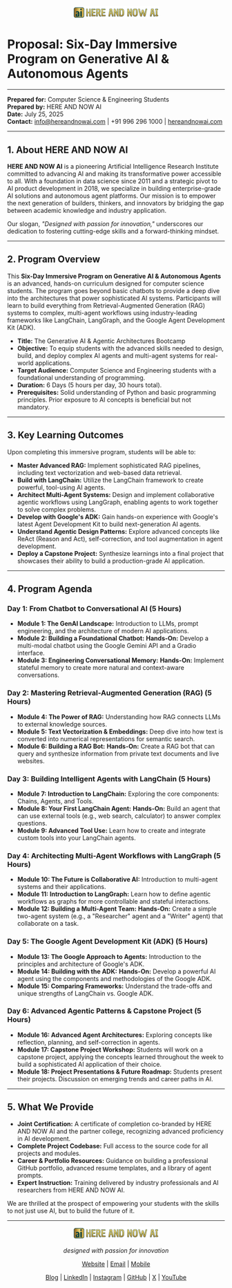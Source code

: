 <p align="center">
  <a href="https://hereandnowai.com">
    <img src="https://raw.githubusercontent.com/hereandnowai/images/refs/heads/main/logos/logo-of-here-and-now-ai.png" alt="HERE AND NOW AI Logo" width="200">
  </a>
</p>

# Proposal: Six-Day Immersive Program on Generative AI & Autonomous Agents

---

**Prepared for:** Computer Science & Engineering Students  
**Prepared by:** HERE AND NOW AI  
**Date:** July 25, 2025  
**Contact:** info@hereandnowai.com | +91 996 296 1000 | [hereandnowai.com](https://hereandnowai.com)

---

## 1. About HERE AND NOW AI

**HERE AND NOW AI** is a pioneering Artificial Intelligence Research Institute committed to advancing AI and making its transformative power accessible to all. With a foundation in data science since 2011 and a strategic pivot to AI product development in 2018, we specialize in building enterprise-grade AI solutions and autonomous agent platforms. Our mission is to empower the next generation of builders, thinkers, and innovators by bridging the gap between academic knowledge and industry application.

Our slogan, *"Designed with passion for innovation,"* underscores our dedication to fostering cutting-edge skills and a forward-thinking mindset.

---

## 2. Program Overview

This **Six-Day Immersive Program on Generative AI & Autonomous Agents** is an advanced, hands-on curriculum designed for computer science students. The program goes beyond basic chatbots to provide a deep dive into the architectures that power sophisticated AI systems. Participants will learn to build everything from Retrieval-Augmented Generation (RAG) systems to complex, multi-agent workflows using industry-leading frameworks like LangChain, LangGraph, and the Google Agent Development Kit (ADK).

- **Title:** The Generative AI & Agentic Architectures Bootcamp
- **Objective:** To equip students with the advanced skills needed to design, build, and deploy complex AI agents and multi-agent systems for real-world applications.
- **Target Audience:** Computer Science and Engineering students with a foundational understanding of programming.
- **Duration:** 6 Days (5 hours per day, 30 hours total).
- **Prerequisites:** Solid understanding of Python and basic programming principles. Prior exposure to AI concepts is beneficial but not mandatory.

---

## 3. Key Learning Outcomes

Upon completing this immersive program, students will be able to:

- **Master Advanced RAG:** Implement sophisticated RAG pipelines, including text vectorization and web-based data retrieval.
- **Build with LangChain:** Utilize the LangChain framework to create powerful, tool-using AI agents.
- **Architect Multi-Agent Systems:** Design and implement collaborative agentic workflows using LangGraph, enabling agents to work together to solve complex problems.
- **Develop with Google's ADK:** Gain hands-on experience with Google's latest Agent Development Kit to build next-generation AI agents.
- **Understand Agentic Design Patterns:** Explore advanced concepts like ReAct (Reason and Act), self-correction, and tool augmentation in agent development.
- **Deploy a Capstone Project:** Synthesize learnings into a final project that showcases their ability to build a production-grade AI application.

---

## 4. Program Agenda

### **Day 1: From Chatbot to Conversational AI (5 Hours)**
- **Module 1: The GenAI Landscape:** Introduction to LLMs, prompt engineering, and the architecture of modern AI applications.
- **Module 2: Building a Foundational Chatbot:** **Hands-On:** Develop a multi-modal chatbot using the Google Gemini API and a Gradio interface.
- **Module 3: Engineering Conversational Memory:** **Hands-On:** Implement stateful memory to create more natural and context-aware conversations.

### **Day 2: Mastering Retrieval-Augmented Generation (RAG) (5 Hours)**
- **Module 4: The Power of RAG:** Understanding how RAG connects LLMs to external knowledge sources.
- **Module 5: Text Vectorization & Embeddings:** Deep dive into how text is converted into numerical representations for semantic search.
- **Module 6: Building a RAG Bot:** **Hands-On:** Create a RAG bot that can query and synthesize information from private text documents and live websites.

### **Day 3: Building Intelligent Agents with LangChain (5 Hours)**
- **Module 7: Introduction to LangChain:** Exploring the core components: Chains, Agents, and Tools.
- **Module 8: Your First LangChain Agent:** **Hands-On:** Build an agent that can use external tools (e.g., web search, calculator) to answer complex questions.
- **Module 9: Advanced Tool Use:** Learn how to create and integrate custom tools into your LangChain agents.

### **Day 4: Architecting Multi-Agent Workflows with LangGraph (5 Hours)**
- **Module 10: The Future is Collaborative AI:** Introduction to multi-agent systems and their applications.
- **Module 11: Introduction to LangGraph:** Learn how to define agentic workflows as graphs for more controllable and stateful interactions.
- **Module 12: Building a Multi-Agent Team:** **Hands-On:** Create a simple two-agent system (e.g., a "Researcher" agent and a "Writer" agent) that collaborate on a task.

### **Day 5: The Google Agent Development Kit (ADK) (5 Hours)**
- **Module 13: The Google Approach to Agents:** Introduction to the principles and architecture of Google's ADK.
- **Module 14: Building with the ADK:** **Hands-On:** Develop a powerful AI agent using the components and methodologies of the Google ADK.
- **Module 15: Comparing Frameworks:** Understand the trade-offs and unique strengths of LangChain vs. Google ADK.

### **Day 6: Advanced Agentic Patterns & Capstone Project (5 Hours)**
- **Module 16: Advanced Agent Architectures:** Exploring concepts like reflection, planning, and self-correction in agents.
- **Module 17: Capstone Project Workshop:** Students will work on a capstone project, applying the concepts learned throughout the week to build a sophisticated AI application of their choice.
- **Module 18: Project Presentations & Future Roadmap:** Students present their projects. Discussion on emerging trends and career paths in AI.

---

## 5. What We Provide

- **Joint Certification:** A certificate of completion co-branded by HERE AND NOW AI and the partner college, recognizing advanced proficiency in AI development.
- **Complete Project Codebase:** Full access to the source code for all projects and modules.
- **Career & Portfolio Resources:** Guidance on building a professional GitHub portfolio, advanced resume templates, and a library of agent prompts.
- **Expert Instruction:** Training delivered by industry professionals and AI researchers from HERE AND NOW AI.

We are thrilled at the prospect of empowering your students with the skills to not just use AI, but to build the future of it.

---

<p align="center">
  <a href="https://hereandnowai.com">
    <img src="https://raw.githubusercontent.com/hereandnowai/images/refs/heads/main/logos/logo-of-here-and-now-ai.png" alt="HERE AND NOW AI Logo" width="200">
  </a>
</p>

<p align="center">
  <em>designed with passion for innovation</em>
</p>

<p align="center">
  <a href="https://hereandnowai.com">Website</a> |
  <a href="mailto:info@hereandnowai.com">Email</a> |
  <a href="tel:+919962961000">Mobile</a>
</p>

<p align="center">
  <a href="https://hereandnowai.com/blog">Blog</a> |
  <a href="https://www.linkedin.com/company/hereandnowai/">LinkedIn</a> |
  <a href="https://instagram.com/hereandnow_ai">Instagram</a> |
  <a href="https://github.com/hereandnowai">GitHub</a> |
  <a href="https://x.com/hereandnow_ai">X</a> |
  <a href="https://youtube.com/@hereandnow_ai">YouTube</a>
</p>
